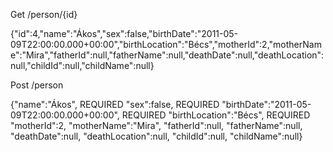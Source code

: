 Get /person/{id}

{"id":4,"name":"Ákos","sex":false,"birthDate":"2011-05-09T22:00:00.000+00:00","birthLocation":"Bécs","motherId":2,"motherName":"Mira","fatherId":null,"fatherName":null,"deathDate":null,"deathLocation":null,"childId":null,"childName":null}

Post /person

{"name":"Ákos",  REQUIRED
"sex":false, REQUIRED
"birthDate":"2011-05-09T22:00:00.000+00:00", REQUIRED
"birthLocation":"Bécs", REQUIRED
"motherId":2, 
"motherName":"Mira",
"fatherId":null,
"fatherName":null,
"deathDate":null,
"deathLocation":null,
"childId":null,
"childName":null}
